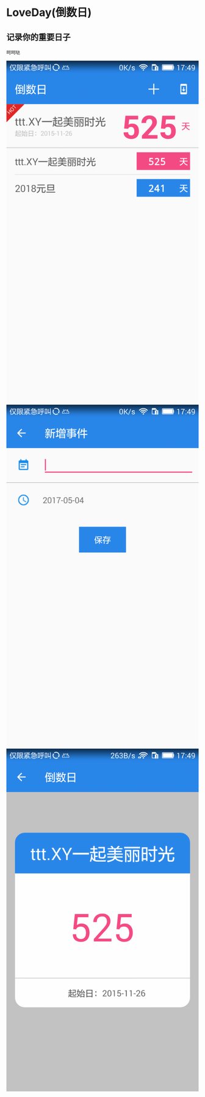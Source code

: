 # LoveDay(倒数日)


## 记录你的重要日子

```
呵呵哒
``` 
  


![image](https://github.com/TEENSTITAN/LoveDay/blob/master/image/main.png)
![image](https://github.com/TEENSTITAN/LoveDay/blob/master/image/edit.png)
![image](https://github.com/TEENSTITAN/LoveDay/blob/master/image/detail.png)
